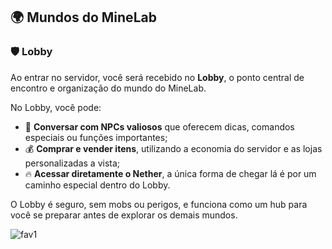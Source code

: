 ## 🌍 Mundos do MineLab

### 🛡️ Lobby

Ao entrar no servidor, você será recebido no **Lobby**, o ponto central de encontro e organização do mundo do MineLab.

No Lobby, você pode:

- 👤 **Conversar com NPCs valiosos** que oferecem dicas, comandos especiais ou funções importantes;
- 💰 **Comprar e vender itens**, utilizando a economia do servidor e as lojas personalizadas a vista;
- 🔥 **Acessar diretamente o Nether**, a única forma de chegar lá é por um caminho especial dentro do Lobby.

O Lobby é seguro, sem mobs ou perigos, e funciona como um hub para você se preparar antes de explorar os demais mundos.

![fav1](https://github.com/user-attachments/assets/a9c4ec2d-4aa4-4f82-88d9-bfc8782649a1)

